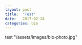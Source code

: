 ```yaml
---
layout: post
title:  "Test"
date:   2017-02-24
categories: bio
---
```

test
"/assets/images/bio-photo.jpg"